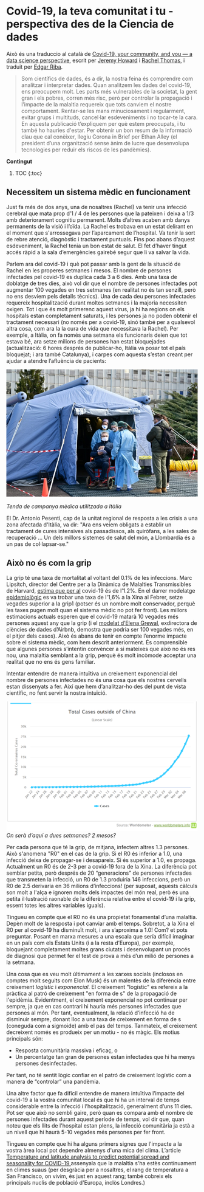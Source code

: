 # Covid-19, la teva comunitat i tu - perspectiva des de la Ciencia de dades

Això és una traduccio al català de [Covid-19, your community, and you — a data science perspective](https://www.fast.ai/2020/03/09/coronavirus/), escrit per [Jeremy Howard](https://twitter.com/jeremyphoward) i [Rachel Thomas](https://twitter.com/math_rachel), i traduit per [Edgar Riba](https://twitter.com/edgarriba).

> Som científics de dades, és a dir, la nostra feina és comprendre com analitzar i interpretar dades. Quan analitzem les dades del covid-19, ens preocupem molt. Les parts més vulnerables de la societat, la gent gran i els pobres, corren més risc, però per controlar la propagació i l’impacte de la malaltia requereix que tots canviem el nostre comportament. Rentar-se les mans minuciosament i regularment, evitar grups i multituds, cancel·lar esdeveniments i no tocar-te la cara. En aquesta publicació t’expliquem per què estem preocupats, i tu també ho hauries d'estar. Per obtenir un bon resum de la informació clau que cal conèixer, llegiu Corona in Brief per Ethan Alley (el president d’una organització sense ànim de lucre que desenvolupa tecnologies per reduir els riscos de les pandèmies).

**Contingut**

1. TOC
{:toc}

## Necessitem un sistema mèdic en funcionament

Just fa més de dos anys, una de nosaltres (Rachel) va tenir una infecció cerebral que mata prop d’1 / 4 de les persones que la pateixen i deixa a 1/3 amb deteriorament cognitiu permanent. Molts d’altres acaben amb danys permanents de la visió i l’oïda. La Rachel es trobava en un estat delirant en el moment que s'arrossegava per l’aparcament de l’hospital. Va tenir la sort de rebre atenció, diagnòstic i tractament puntuals. Fins poc abans d’aquest esdeveniment, la Rachel tenia un bon estat de salut. El fet d’haver tingut accés ràpid a la sala d’emergències gairebé segur que li va salvar la vida.

Parlem ara del covid-19 i què pot passar amb la gent de la situació de Rachel en les properes setmanes i mesos. El nombre de persones infectades pel covid-19 es duplica cada 3 a 6 dies. Amb una taxa de doblatge de tres dies, això vol dir que el nombre de persones infectades pot augmentar 100 vegades en tres setmanes (en realitat no és tan senzill, però no ens desviem pels detalls tècnics). Una de cada deu persones infectades requereix hospitalització durant moltes setmanes i la majoria necessiten oxigen. Tot i que és molt primerenc aquest virus, ja hi ha regions on els hospitals estan completament saturats, i les persones ja no poden obtenir el tractament necessari (no només per a covid-19, sinó també per a qualsevol altra cosa, com ara la la cura de vida que necessitava la Rachel). Per exemple, a Itàlia, on fa només una setmana els funcionaris deien que tot estava bé, ara setze milions de persones han estat bloquejades (actualització: 6 hores després de publicar-ho, Itàlia va posar tot el país bloquejat; i ara també Catalunya), i carpes com aquesta s’estan creant per ajudar a atendre l’afluència de pacients:

![](/images/image1.jpeg "img")

*Tenda de campanya mèdica utilitzada a Itàlia*

El Dr. Antonio Pesenti, cap de la unitat regional de resposta a les crisis a una zona afectada d'Itàlia, va dir: "Ara ens veiem obligats a establir un tractament de cures intensives als passadissos, als quiròfans, a les sales de recuperació ... Un dels millors sistemes de salut del món, a Llombardia és a un pas de col·lapsar-se."

## Això no és com la grip

La grip té una taxa de mortalitat al voltant del 0.1% de les infeccions. Marc Lipsitch, director del Centre per a la Dinàmica de Malalties Transmissibles de Harvard, [estima que per al](https://www.washingtonpost.com/opinions/2020/03/06/why-its-so-hard-pin-down-risk-dying-coronavirus/) covid-19 és de l’1.2%. En el darrer modelatge [epidemiològic](https://www.medrxiv.org/content/10.1101/2020.03.04.20031104v1.full.pdf) es va trobar una taxa de l'1,6% a la Xina al Febrer, setze vegades superior a la grip1 (potser és un nombre molt conservador, perquè les taxes pugen molt quan el sistema mèdic no pot fer front). Les millors estimacions actuals esperen que el covid-19 matarà 10 vegades més persones aquest any que la grip (i el [modelat d’Elena Grewal](https://docs.google.com/spreadsheets/d/1ktSfdDrX_uJsdM08azBflVOm4Z5ZVE75nA0lGygNgaA/edit?usp=sharing), exdirectora de ciències de dades d’Airbnb, demostra que podria ser 100 vegades més, en el pitjor dels casos). Això és abans de tenir en compte l’enorme impacte sobre el sistema mèdic, com hem descrit anteriorment. És comprensible que algunes persones s’intentin convèncer a si mateixes que això no és res nou, una malaltia semblant a la grip, perquè és molt incòmode acceptar una realitat que no ens és gens familiar.

Intentar entendre de manera intuïtiva un creixement exponencial del nombre de persones infectades no és una cosa que els nostres cervells estan dissenyats a fer. Així que hem d’analitzar-ho des del punt de vista científic, no fent servir la nostra intuïció.

![](/images/image2.png "img")
*On serà d’aquí a dues setmanes? 2 mesos?*

Per cada persona que té la grip, de mitjana, infectem altres 1.3 persones. Això s'anomena "R0" en el cas de la grip. Si el R0 és inferior a 1.0, una infecció deixa de propagar-se i desapareix. Si és superior a 1.0, es propaga. Actualment un R0 és de 2-3 per a covid-19 fora de la Xina. La diferència pot semblar petita, però després de 20 “generacions” de persones infectades que transmeten la infecció, un R0 de 1.3 produiria 146 infeccions, però un R0 de 2.5 derivaria en 36 milions d’infeccions! (per suposat, aquests càlculs son molt a l'alça e ignoren molts dels impactes del món real, però és una petita il·lustració raonable de la diferència relativa entre el covid-19 i la grip, essent totes les altres variables iguals).

Tingueu en compte que el R0 no és una propietat fonamental d’una malaltia. Depèn molt de la resposta i pot canviar amb el temps. Sobretot, a la Xina el R0 per al covid-19 ha disminuït molt, i ara s’aproxima a 1.0! Com? et pots preguntar. Posant en marxa mesures a una escala que sería difícil imaginar en un país com els Estats Units (i a la resta d’Europa), per exemple, bloquejant completament moltes grans ciutats i desenvolupant un procés de diagnosi que permet fer el test de prova a més d’un milió de persones a la setmana.

Una cosa que es veu molt últimament a les xarxes socials (inclosos en comptes molt seguits com Elon Musk) és un malentès de la diferència entre creixement *logístic* i *exponencial*. El creixement "logístic" es refereix a la pràctica al patró de creixement "en forma de s" de la propagació de l'epidèmia. Evidentment, el creixement exponencial no pot continuar per sempre, ja que en cas contrari hi hauria més persones infectades que persones al món. Per tant, eventualment, la relació d’infecció ha de disminuir sempre, donant lloc a una taxa de creixement en forma de s (coneguda com a sigmoide) amb el pas del temps. Tanmateix, el creixement decreixent només es produeix per un motiu - no és màgic. Els motius principals són:

* Resposta comunitària massiva i eficaç, o
* Un percentatge tan gran de persones estan infectades que hi ha menys persones desinfectades.

Per tant, no té sentit lògic confiar en el patró de creixement logístic com a manera de “controlar” una pandèmia.

Una altre factor que fa difícil entendre de manera intuïtiva l’impacte del covid-19 a la vostra comunitat local és que hi ha un interval de temps considerable entre la infecció i l’hospitalització, generalment d’uns 11 dies. Pot ser que això no sembli gaire, però quan es compara amb el nombre de persones infectades durant aquest període de temps, vol dir que, quan noteu que els llits de l'hospital estan plens, la infecció comunitària ja està a un nivell que hi haurà 5-10 vegades més persones per fer front.

Tingueu en compte que hi ha alguns primers signes que l'impacte a la vostra àrea local pot dependre almenys d'una mica del clima. L’article [Temperature and latitude analysis to predict potential spread and seasonality for COVID-19 ](https://poseidon01.ssrn.com/delivery.php?ID=091071099092098096101097074089104068104013035023062021010031112088025099126064001093097030102106046016114116082016095089113023126034089078012119081090111118122007110026000085123071022022127025026080005029001020025126022000066075021086079031101116126112&EXT=pdf) assenyala que la malaltia s'ha estès contínuament en climes suaus (per desgràcia per a nosaltres, el rang de temperatura a San Francisco, on vivim, és just en aquest rang; també cobreix els principals nuclis de població d'Europa, inclòs Londres.)
